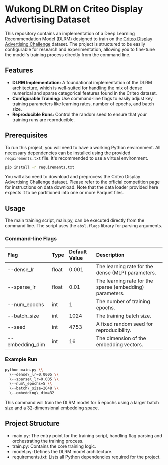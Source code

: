 # **Wukong DLRM on Criteo Display Advertising Dataset**

This repository contains an implementation of a Deep Learning Recommendation Model (DLRM) designed to train on the [Criteo Display Advertising Challenge](https://www.google.com/search?q=https://www.kaggle.com/c/criteo-display-advertising-challenge/data) dataset. The project is structured to be easily configurable for research and experimentation, allowing you to fine-tune the model's training process directly from the command line.

## **Features**

* **DLRM Implementation:** A foundational implementation of the DLRM architecture, which is well-suited for handling the mix of dense numerical and sparse categorical features found in the Criteo dataset.  
* **Configurable Training:** Use command-line flags to easily adjust key training parameters like learning rates, number of epochs, and batch size.  
* **Reproducible Runs:** Control the random seed to ensure that your training runs are reproducible.

## **Prerequisites**

To run this project, you will need to have a working Python environment. All necessary dependencies can be installed using the provided `requirements.txt` file. It's recommended to use a virtual environment.

```bash
pip install -r requirements.txt
```

You will also need to download and preprocess the Criteo Display Advertising Challenge dataset. Please refer to the official competition page for instructions on data download. Note that the data loader provided here expects it to be partitioned into one or more Parquet files.

## **Usage**

The main training script, main.py, can be executed directly from the command line. The script uses the `absl.flags` library for parsing arguments.

### **Command-line Flags**

| Flag | Type | Default Value | Description |
| :---- | :---- | :---- | :---- |
| \--dense\_lr | float | 0.001 | The learning rate for the dense (MLP) parameters. |
| \--sparse\_lr | float | 0.01 | The learning rate for the sparse (embedding) parameters. |
| \--num\_epochs | int | 1 | The number of training epochs. |
| \--batch\_size | int | 1024 | The training batch size. |
| \--seed | int | 4753 | A fixed random seed for reproducibility. |
| \--embedding\_dim | int | 16 | The dimension of the embedding vectors. |

### **Example Run**

```bash
python main.py \\  
  \--dense\_lr=0.0005 \\  
  \--sparse\_lr=0.005 \\  
  \--num\_epochs=5 \\  
  \--batch\_size=2048 \\  
  \--embedding\_dim=32
```

This command will train the DLRM model for 5 epochs using a larger batch size and a 32-dimensional embedding space.

## **Project Structure**

* main.py: The entry point for the training script, handling flag parsing and orchestrating the training process.  
* train.py: Contains the core training logic.  
* model.py: Defines the DLRM model architecture.  
* requirements.txt: Lists all Python dependencies required for the project.
